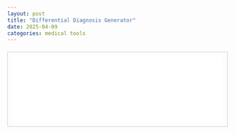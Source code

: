 ```yaml
---
layout: post
title: "Differential Diagnosis Generator"
date: 2025-04-09
categories: medical tools
---
```


<div class="ddx-generator-container" style="border: 1px solid #ccc; padding: 10px; margin-top: 20px;">
    <iframe id="ddx-iframe" src="/portfolio/ddx-generator/" width="100%" style="border:none; overflow:hidden;" scrolling="no"></iframe>
</div>

<script>
    window.addEventListener('message', function(event) {
        // Optional: Check event.origin for security if the iframe source is external or untrusted
        // if (event.origin !== 'expected_origin') return;

        if (event.data && typeof event.data.frameHeight === 'number') {
            const iframe = document.getElementById('ddx-iframe');
            if (iframe) {
                // Add a small buffer (e.g., 20px) to prevent potential scrollbars due to rounding or borders
                iframe.style.height = (event.data.frameHeight + 20) + 'px';
            }
        }
    });
</script>

